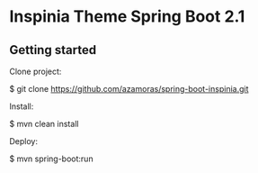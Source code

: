 # Inspinia Theme Spring Boot 2.1

## Getting started

Clone project:

$ git clone https://github.com/azamoras/spring-boot-inspinia.git

Install: 

$ mvn clean install

Deploy:

$ mvn spring-boot:run